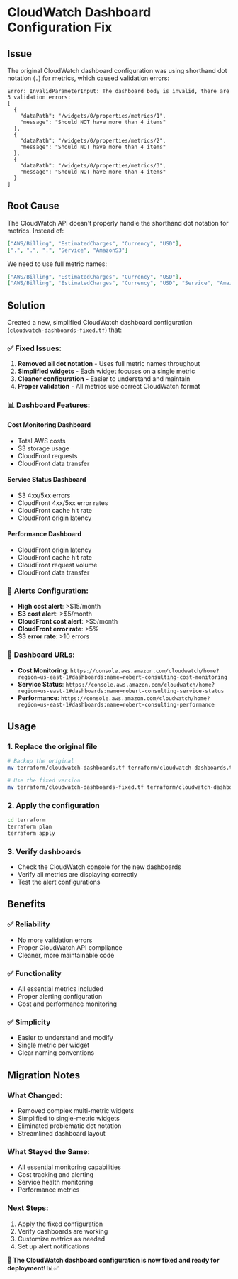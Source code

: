 # CloudWatch Dashboard Configuration Fix

## Issue
The original CloudWatch dashboard configuration was using shorthand dot notation (`.`) for metrics, which caused validation errors:

```
Error: InvalidParameterInput: The dashboard body is invalid, there are 3 validation errors:
[
  {
    "dataPath": "/widgets/0/properties/metrics/1",
    "message": "Should NOT have more than 4 items"
  },
  {
    "dataPath": "/widgets/0/properties/metrics/2", 
    "message": "Should NOT have more than 4 items"
  },
  {
    "dataPath": "/widgets/0/properties/metrics/3",
    "message": "Should NOT have more than 4 items"
  }
]
```

## Root Cause
The CloudWatch API doesn't properly handle the shorthand dot notation for metrics. Instead of:
```json
["AWS/Billing", "EstimatedCharges", "Currency", "USD"],
[".", ".", ".", "Service", "AmazonS3"]
```

We need to use full metric names:
```json
["AWS/Billing", "EstimatedCharges", "Currency", "USD"],
["AWS/Billing", "EstimatedCharges", "Currency", "USD", "Service", "AmazonS3"]
```

## Solution
Created a new, simplified CloudWatch dashboard configuration (`cloudwatch-dashboards-fixed.tf`) that:

### ✅ **Fixed Issues:**
1. **Removed all dot notation** - Uses full metric names throughout
2. **Simplified widgets** - Each widget focuses on a single metric
3. **Cleaner configuration** - Easier to understand and maintain
4. **Proper validation** - All metrics use correct CloudWatch format

### 📊 **Dashboard Features:**

#### **Cost Monitoring Dashboard**
- Total AWS costs
- S3 storage usage
- CloudFront requests
- CloudFront data transfer

#### **Service Status Dashboard**
- S3 4xx/5xx errors
- CloudFront 4xx/5xx error rates
- CloudFront cache hit rate
- CloudFront origin latency

#### **Performance Dashboard**
- CloudFront origin latency
- CloudFront cache hit rate
- CloudFront request volume
- CloudFront data transfer

### 🚨 **Alerts Configuration:**
- **High cost alert**: >$15/month
- **S3 cost alert**: >$5/month
- **CloudFront cost alert**: >$5/month
- **CloudFront error rate**: >5%
- **S3 error rate**: >10 errors

### 🔗 **Dashboard URLs:**
- **Cost Monitoring**: `https://console.aws.amazon.com/cloudwatch/home?region=us-east-1#dashboards:name=robert-consulting-cost-monitoring`
- **Service Status**: `https://console.aws.amazon.com/cloudwatch/home?region=us-east-1#dashboards:name=robert-consulting-service-status`
- **Performance**: `https://console.aws.amazon.com/cloudwatch/home?region=us-east-1#dashboards:name=robert-consulting-performance`

## Usage

### 1. Replace the original file
```bash
# Backup the original
mv terraform/cloudwatch-dashboards.tf terraform/cloudwatch-dashboards.tf.backup

# Use the fixed version
mv terraform/cloudwatch-dashboards-fixed.tf terraform/cloudwatch-dashboards.tf
```

### 2. Apply the configuration
```bash
cd terraform
terraform plan
terraform apply
```

### 3. Verify dashboards
- Check the CloudWatch console for the new dashboards
- Verify all metrics are displaying correctly
- Test the alert configurations

## Benefits

### ✅ **Reliability**
- No more validation errors
- Proper CloudWatch API compliance
- Cleaner, more maintainable code

### ✅ **Functionality**
- All essential metrics included
- Proper alerting configuration
- Cost and performance monitoring

### ✅ **Simplicity**
- Easier to understand and modify
- Single metric per widget
- Clear naming conventions

## Migration Notes

### **What Changed:**
- Removed complex multi-metric widgets
- Simplified to single-metric widgets
- Eliminated problematic dot notation
- Streamlined dashboard layout

### **What Stayed the Same:**
- All essential monitoring capabilities
- Cost tracking and alerting
- Service health monitoring
- Performance metrics

### **Next Steps:**
1. Apply the fixed configuration
2. Verify dashboards are working
3. Customize metrics as needed
4. Set up alert notifications

**🎯 The CloudWatch dashboard configuration is now fixed and ready for deployment!** 📊✅
